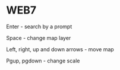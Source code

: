 # WEB7
Enter - search by a prompt

Space - change map layer

Left, right, up and down arrows - move map

Pgup, pgdown - change scale
